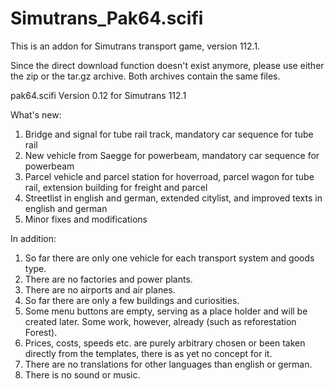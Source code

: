 Simutrans_Pak64.scifi
=====================

This is an addon for Simutrans transport game, version 112.1.

Since the direct download function doesn't exist anymore, please use either the zip or the tar.gz archive. 
Both archives contain the same files.

pak64.scifi Version 0.12 for Simutrans 112.1

What's new:

1. Bridge and signal for tube rail track, mandatory car sequence for tube rail
2. New vehicle from Saegge for powerbeam, mandatory car sequence for powerbeam
3. Parcel vehicle and parcel station for hoverroad, parcel wagon for tube rail, 
   extension building for freight and parcel
4. Streetlist in english and german, extended citylist, and improved texts in english and german
5. Minor fixes and modifications

In addition:

1. So far there are only one vehicle for each transport system and goods type.
2. There are no factories and power plants.
3. There are no airports and air planes.
4. So far there are only a few buildings and curiosities.
5. Some menu buttons are empty, serving as a place holder and will be created later. 
   Some work, however, already (such as reforestation Forest).
6. Prices, costs, speeds etc. are purely arbitrary chosen or been taken directly from the templates, 
   there is as yet no concept for it.
7. There are no translations for other languages than english or german.
8. There is no sound or music.
